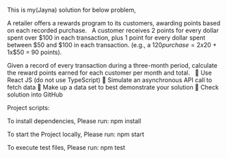 This is my(Jayna) solution for below problem,

A retailer offers a rewards program to its customers, awarding points based on each recorded purchase.
 
A customer receives 2 points for every dollar spent over $100 in each transaction, plus 1 point for every
dollar spent between $50 and $100 in each transaction.
(e.g., a $120 purchase = 2x$20 + 1x$50 = 90 points).
 

Given a record of every transaction during a three-month period, calculate the reward points earned for
each customer per month and total.
 
 Use React JS (do not use TypeScript)
 Simulate an asynchronous API call to fetch data
 Make up a data set to best demonstrate your solution
 Check solution into GitHub


Project scripts:

To install dependencies, Please run: npm install

To start the Project locally, Please run: npm start

To execute test files, Please run: npm test